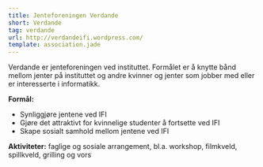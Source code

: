 ```yaml
---
title: Jenteforeningen Verdande
short: Verdande
tag: verdande
url: http://verdandeifi.wordpress.com/
template: association.jade
---
```


Verdande er jenteforeningen ved instituttet. Formålet er å knytte bånd mellom jenter på instituttet og andre kvinner og jenter som jobber med eller er interesserte i informatikk.

**Formål:**
* Synliggjøre jentene ved IFI
* Gjøre det attraktivt for kvinnelige studenter å fortsette ved IFI
* Skape sosialt samhold mellom jentene ved IFI

**Aktiviteter:** faglige og sosiale arrangement, bl.a. workshop, filmkveld, spillkveld, grilling og vors